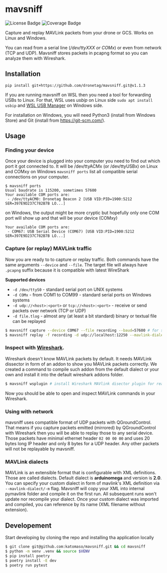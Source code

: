 # mavsniff

![License Badge](https://badgen.net/badge/License/MIT/blue)
![Coverage Badge](https://img.shields.io/endpoint?url=https://gist.githubusercontent.com/katomaso/bda1e64c276a6d6e6a4e65fb5dc9330b/raw/coverage.json)

Capture and replay MAVLink packets from your drone or GCS. Works on Linux and Windows.

You can read from a serial line (_/dev/ttyXXX or COMx_) or even from network (TCP and UDP). Mavsniff stores packets in pcapng format so you can analyze them with Wireshark.

## Installation

```pip install git+https://github.com/dronetag/mavsniff.git@v1.1.3```

If you are running mavsniff on WSL then you need a tool for forwarding USBs to Linux.
For that, WSL uses _usbip_ on Linux side `sudo apt install usbip`
and [WSL USB Manager](https://gitlab.com/alelec/wsl-usb-gui/-/releases) on Windows side.

For installation on Windows, you will need Python3 (install from Windows Store) and Git
(install from https://git-scm.com/).


## Usage

### Finding your device

Once your device is plugged into your computer you need to find out which port it got
connected to. It will be /dev/ttyACMx (or /dev/ttyUSBx) on Linux and COMxy on Windows
`mavsniff ports` list all compatible serial connections on your computer.

```
$ mavsniff ports
Usual baudrate is 115200, sometimes 57600
Your available COM ports are:
 - /dev/ttyACM0: Dronetag Beacon 2 [USB VID:PID=1900:5212 SER=397E9D237C782B7B LO...]
```

on Windows, the output might be more cryptic but hopefully only one COM port will show
up and that will be your device (COMxy)

```
Your available COM ports are:
 - COM67: USB Serial Device (COM67) [USB VID:PID=1900:5212 SER=397E9D237C782B7B LO...]
```

### Capture (or replay) MAVLink traffic

Now you are ready to to capture or replay traffic. Both commands have the same arguments
`--device` and `--file`. The target file will always have `.pcapng` suffix because it is
compatible with latest WireShark

**Supported devices**
 * `-d /dev/ttyS0` - standard serial port on UNIX systems
 * `-d COMx` - from COM1 to COM99 - standard serial ports on Windows systems
 * `-d udp://<host>:<port>` or `tcp://<host>:<port>` - receive or send packets over network (TCP or UDP)
 * `-d file.tlog` - almost any (at least a bit standard) binary or textual file can be replayed

```bash
$ mavsniff capture --device COM67 --file recording --baud=57600 # for serial line, specify baud if different from 115200
$ mavsniff replay -f recording -d udp://localhost:12250 --mavlink-dialect path-to-custom/my-dialect.xml
```

### Inspect with [Wireshark](https://www.wireshark.org/download.html).

Wireshark doesn't know MAVLink packets by default. It needs MAVLink dissector in form of
an addon to show you MAVLink packets correctly. We created a command to compile such addon
from the default dialect or your own and install it into the default wireshark addons folder.

```bash
$ mavsniff wsplugin # install Wireshark MAVlink disector plugin for reading Mavlink packets
```

Now you should be able to open and inspect MAVLink commands in your Wireshark.

### Using with network

mavsniff uses compatible format of UDP packets with QGroundControl. That means if you capture packets
emitted (mirrored) by QGroundControl with Wireshark then you will be able to replay those to any serial
device. Those packets have minimal ethernet header `02 00 00 00` and uses 20 bytes long IP header and
only 8 bytes for a UDP header. Any other packets will not be replayable by mavsniff.


### MAVLink dialects

MAVLink is an extensible format that is configurable with XML definitions. Those are called dialects.
Default dialect is **arduinomega** and version is **2.0**. You can specify your custom dialect in form
of mavlink's XML definition via `--mavlink-dialect/-m` flag. Mavsniff will copy your XML into internal
pymavlink folder and compile it on the first run. All subsequent runs won't update nor recompile your
dialect. Once your custom dialect was imported and compiled, you can reference by its name (XML filename
without extension).


## Developement

Start developing by cloning the repo and installing tha application locally

```bash
$ git clone git@github.com:katomaso/mavsniff.git && cd mavsniff
$ python -m venv .venv && source $VENV
$ pip install poetry
$ poetry install -E dev
$ poetry run pytest
```
